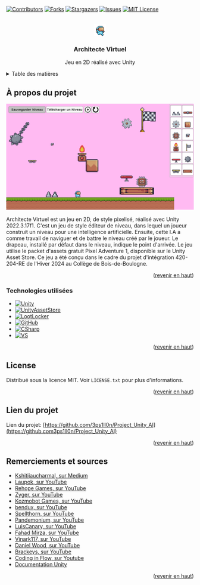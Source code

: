 
<a name="readme-top"></a>





[![Contributors][contributors-shield]][contributors-url]
[![Forks][forks-shield]][forks-url]
[![Stargazers][stars-shield]][stars-url]
[![Issues][issues-shield]][issues-url]
[![MIT License][license-shield]][license-url]




<br />
<div align="center">
  <a href="https://github.com/3ps1ll0n/Project_Unity_AI">
    <img src="Assets/Pixel Adventure 1/Assets/Main Characters/Virtual Guy/Fall (32x32).png" alt="Logo" width="32" height="32">
  </a>

<h3 align="center">Architecte Virtuel</h3>

  <p align="center">
    Jeu en 2D réalisé avec Unity
  </p>
</div>




<details>
  <summary>Table des matières</summary>
  <ol>
    <li>
      <a href="#about-the-project">À propos du projet</a>
      <ul>
        <li><a href="#built-with">Bâti avec</a></li>
      </ul>
    </li>
    <li><a href="#license">License</a></li>
    <li><a href="#contact">Lien du projet</a></li>
    <li><a href="#acknowledgments">Remerciements</a></li>
  </ol>
</details>



## À propos du projet

[![Product Name Screen Shot][product-screenshot]](https://github.com/3ps1ll0n/Project_Unity_AI)

Architecte Virtuel est un jeu en 2D, de style pixelisé, réalisé avec Unity 2022.3.17f1. C'est un jeu de style éditeur de niveau, dans lequel un joueur construit un niveau pour une intelligence artificielle. Ensuite, cette I.A a comme travail de naviguer et de battre le niveau créé par le joueur. Le drapeau, installé par défaut dans le niveau, indique le point d'arrivée. Le jeu utilise le packet d'assets gratuit Pixel Adventure 1, disponible sur le Unity Asset Store. Ce jeu a été conçu dans le cadre du projet d'intégration 420-204-RE de l'Hiver 2024 au Collège de Bois-de-Boulogne. 

<p align="right">(<a href="#readme-top">revenir en haut</a>)</p>



### Technologies utilisées

* [![Unity][Unity]][Unity-url]
* [![UnityAssetStore][UnityAssetStore]][UnityAssetStore-url]
* [![LootLocker][LootLocker]][LootLocker]
* [![GitHub][GitHub]][GitHub-url]
* [![CSharp][CSharp]][CSharp-url]
* [![VS][VS]][VS-url]
<p align="right">(<a href="#readme-top">revenir en haut</a>)</p>




## License

Distribué sous la licence MIT. Voir `LICENSE.txt` pour plus d'informations.

<p align="right">(<a href="#readme-top">revenir en haut</a>)</p>




## Lien du projet

Lien du projet: [https://github.com/3ps1ll0n/Project_Unity_AI](https://github.com3ps1ll0n/Project_Unity_AI)

<p align="right">(<a href="#readme-top">revenir en haut</a>)</p>




## Remerciements et sources

* [Kshitijaucharmal, sur Medium](https://kshitijaucharmal21.medium.com/the-most-efficient-and-easy-way-to-write-the-neat-algorithm-in-python-fde6b7e0710a)
* [Laupok, sur YouTube](https://www.youtube.com/@Laupok)
* [Rehope Games, sur YouTube](https://www.youtube.com/@RehopeGames)
* [Zyger, sur YouTube](https://www.youtube.com/@ZygerGFX)
* [Kozmobot Games, sur YouTube](https://www.youtube.com/@kozmobotgames)
* [bendux, sur YouTube](https://www.youtube.com/@bendux)
* [Spellthorn, sur YouTube](https://www.youtube.com/@Spellthorn)
* [Pandemonium, sur YouTube](https://www.youtube.com/@PandemoniumGameDev)
* [LuisCanary, sur YouTube](https://www.youtube.com/@LuisCanary)
* [Fahad Mirza, sur YouTube](https://www.youtube.com/@fahadmirza8497)
* [Vinark117, sur YouTube](https://www.youtube.com/@VinarkDev)
* [Daniel Wood, sur YouTube](https://www.youtube.com/@danielkwood)
* [Brackeys, sur YouTube](https://www.youtube.com/@Brackeys)
* [Coding in Flow, sur Youtube](https://www.youtube.com/@codinginflow)
* [Documentation Unity](https://docs.unity.com/)

<p align="right">(<a href="#readme-top">revenir en haut</a>)</p>




[contributors-shield]: https://img.shields.io/github/contributors/3ps1ll0n/Project_Unity_AI.svg?style=for-the-badge
[contributors-url]: https://github.com/3ps1ll0n/Project_Unity_AI/graphs/contributors
[forks-shield]: https://img.shields.io/github/forks/3ps1ll0n/Project_Unity_AI.svg?style=for-the-badge
[forks-url]: https://github.com/3ps1ll0n/Project_Unity_AI/network/members
[stars-shield]: https://img.shields.io/github/stars/3ps1ll0n/Project_Unity_AI.svg?style=for-the-badge
[stars-url]: https://github.com/3ps1ll0n/Project_Unity_AI/stargazers
[issues-shield]: https://img.shields.io/github/issues/3ps1ll0n/Project_Unity_AI.svg?style=for-the-badge
[issues-url]: https://github.com/3ps1ll0n/Project_Unity_AI/issues
[license-shield]: https://img.shields.io/github/license/3ps1ll0n/Project_Unity_AI.svg?style=for-the-badge
[license-url]: https://github.com/3ps1ll0n/Project_Unity_AI/blob/master/LICENSE.txt
[product-screenshot]:Assets/Sprites/WWJdFQBHRoVKFmVRKRUBXePLZAtoUIvJ.png
[Unity]: https://img.shields.io/badge/Unity-000000?style=for-the-badge&logo=unity&logoColor=white
[Unity-url]: https://unity.com/
[LootLocker]: https://img.shields.io/badge/LootLocker%20-88CE02?style=for-the-badge
[LootLocker-url]: https://lootlocker.com/
[GitHub]: https://img.shields.io/badge/GitHub-35495E?style=for-the-badge&logo=github&logoColor=4FC08D
[GitHub-url]: https://github.com/
[UnityAssetStore]: https://img.shields.io/badge/Unity%20Asset%20Store-4A4A55?style=for-the-badge&logo=homeassistantcommunitystore&logoColor=white
[UnityAssetStore-url]: https://assetstore.unity.com/
[CSharp]: https://img.shields.io/badge/CSharp-DD0031?style=for-the-badge&logo=csharp&logoColor=white
[CSharp-url]: https://learn.microsoft.com/en-us/dotnet/csharp/
[VS]: https://img.shields.io/badge/Visual%20Studio-512BD4?style=for-the-badge&logo=visualstudio&logoColor=#512BD4
[VS-url]: https://visualstudio.microsoft.com/

